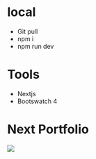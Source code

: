 
# local  
 - Git pull 
 - npm i 
 - npm run dev 




# Tools

- Nextjs
- Bootswatch 4

# Next Portfolio
![](./portfolio.jpg)


